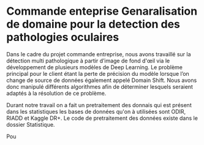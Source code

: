 # Commande enteprise Genaralisation de domaine pour la detection des pathologies oculaires


  Dans le cadre du projet commande entreprise, nous avons travaillé sur la détection multi pathologique à partir d’image de fond d'œil via le développement de plusieurs modèles de Deep Learning. Le problème principal pour le client étant la perte de précision du modèle lorsque l’on change de source de données également appelé Domain Shift. Nous avons donc manipulé différents algorithmes afin de déterminer lesquels seraient adaptés à la résolution de ce problème.

Durant notre travail on a fait un pretraitement des donnais qui est présent dans les statistiques les bases de données qu'on à utilisées sont ODIR, RIADD et Kaggle DR+. Le code de pretraitement des données existe dans le dossier Statistique.


Pou





